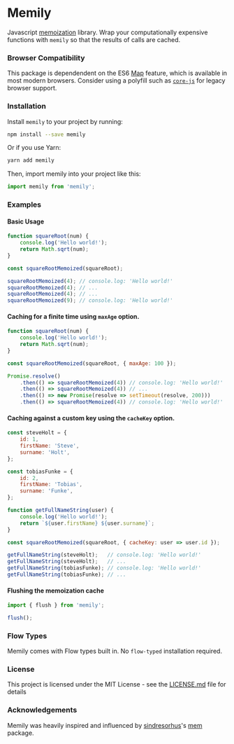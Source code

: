 # Memily

Javascript [memoization](https://en.wikipedia.org/wiki/Memoization) library. Wrap your computationally expensive functions with `memily` so that the results of calls are cached.

### Browser Compatibility

This package is dependendent on the ES6 [Map](https://developer.mozilla.org/en-US/docs/Web/JavaScript/Reference/Global_Objects/Map) feature, which is available in most modern browsers. Consider using a polyfill such as [`core-js`](https://github.com/zloirock/core-js) for legacy browser support.

### Installation

Install `memily` to your project by running:

```bash
npm install --save memily
```

Or if you use Yarn:

```bash
yarn add memily
```

Then, import memily into your project like this:

```jsx
import memily from 'memily';
```

### Examples

#### Basic Usage

```jsx
function squareRoot(num) {
    console.log('Hello world!');
    return Math.sqrt(num);
}

const squareRootMemoized(squareRoot);

squareRootMemoized(4); // console.log: 'Hello world!'
squareRootMemoized(4); // ...
squareRootMemoized(4); // ...
squareRootMemoized(9); // console.log: 'Hello world!'
```

#### Caching for a finite time using `maxAge` option.

```jsx
function squareRoot(num) {
    console.log('Hello world!');
    return Math.sqrt(num);
}

const squareRootMemoized(squareRoot, { maxAge: 100 });

Promise.resolve()
    .then(() => squareRootMemoized(4)) // console.log: 'Hello world!'
    .then(() => squareRootMemoized(4)) // ...
    .then(() => new Promise(resolve => setTimeout(resolve, 200)))
    .then(() => squareRootMemoized(4)) // console.log: 'Hello world!'
```

#### Caching against a custom key using the `cacheKey` option.

```jsx
const steveHolt = {
    id: 1,
    firstName: 'Steve',
    surname: 'Holt',
};

const tobiasFunke = {
    id: 2,
    firstName: 'Tobias',
    surname: 'Funke',
};

function getFullNameString(user) {
    console.log('Hello world!');
    return `${user.firstName} ${user.surname}`;
}

const squareRootMemoized(squareRoot, { cacheKey: user => user.id });

getFullNameString(steveHolt);   // console.log: 'Hello world!'
getFullNameString(steveHolt);   // ...
getFullNameString(tobiasFunke); // console.log: 'Hello world!'
getFullNameString(tobiasFunke); // ...
```

#### Flushing the memoization cache

```jsx
import { flush } from 'memily';

flush();
```

### Flow Types

Memily comes with Flow types built in. No `flow-typed` installation required.

### License

This project is licensed under the MIT License - see the [LICENSE.md](LICENSE.md) file for details

### Acknowledgements

Memily was heavily inspired and influenced by [sindresorhus](https://github.com/sindresorhus)'s [mem](https://github.com/sindresorhus/mem) package.
